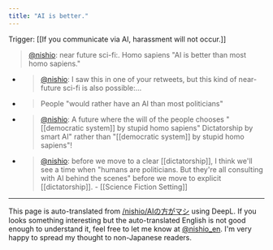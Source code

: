 ```yaml
---
title: "AI is better."
---
```


Trigger: [[If you communicate via AI, harassment will not occur.]]
> [@nishio](https://twitter.com/nishio/status/1605044442339368960?s=20&t=2y31SZaaoTwkt4v6_x5Kuw): near future sci-fi:.
> Homo sapiens "AI is better than most homo sapiens."
- > [@nishio](https://twitter.com/nishio/status/1605105611716571139?s=20&t=2y31SZaaoTwkt4v6_x5Kuw): I saw this in one of your retweets, but this kind of near-future sci-fi is also possible:...
- > People "would rather have an AI than most politicians"
- > [@nishio](https://twitter.com/nishio/status/1605106545226051584?s=20&t=2y31SZaaoTwkt4v6_x5Kuw): A future where the will of the people chooses "[[democratic system]] by stupid homo sapiens" Dictatorship by smart AI" rather than "[[democratic system]] by stupid homo sapiens"!
- > [@nishio](https://twitter.com/nishio/status/1605106817599963136?s=20&t=2y31SZaaoTwkt4v6_x5Kuw): before we move to a clear [[dictatorship]], I think we'll see a time when "humans are politicians. But they're all consulting with AI behind the scenes" before we move to explicit [[dictatorship]].
        - [[Science Fiction Setting]]

---
This page is auto-translated from [/nishio/AIの方がマシ](https://scrapbox.io/nishio/AIの方がマシ) using DeepL. If you looks something interesting but the auto-translated English is not good enough to understand it, feel free to let me know at [@nishio_en](https://twitter.com/nishio_en). I'm very happy to spread my thought to non-Japanese readers.